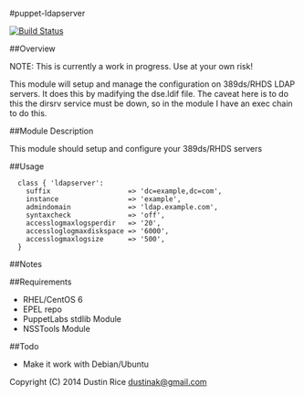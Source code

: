 #puppet-ldapserver

[![Build Status](https://travis-ci.org/dustinak/puppet-ldapserver.svg?branch=master)](https://travis-ci.org/dustinak/puppet-ldapserver)

##Overview

NOTE: This is currently a work in progress. Use at your own risk!

This module will setup and manage the configuration on 389ds/RHDS LDAP servers. It
does this by madifying the dse.ldif file. The caveat here is to do this the dirsrv
service must be down, so in the module I have an exec chain to do this.

##Module Description

This module should setup and configure your 389ds/RHDS servers

##Usage
```puppet
  class { 'ldapserver':
    suffix                   => 'dc=example,dc=com',
    instance                 => 'example',
    admindomain              => 'ldap.example.com',
    syntaxcheck              => 'off',
    accesslogmaxlogsperdir   => '20',
    accessloglogmaxdiskspace => '6000',
    accesslogmaxlogsize      => '500',
  }
```
##Notes

##Requirements
* RHEL/CentOS 6
* EPEL repo
* PuppetLabs stdlib Module
* NSSTools Module

##Todo
* Make it work with Debian/Ubuntu

Copyright (C) 2014 Dustin Rice dustinak@gmail.com
